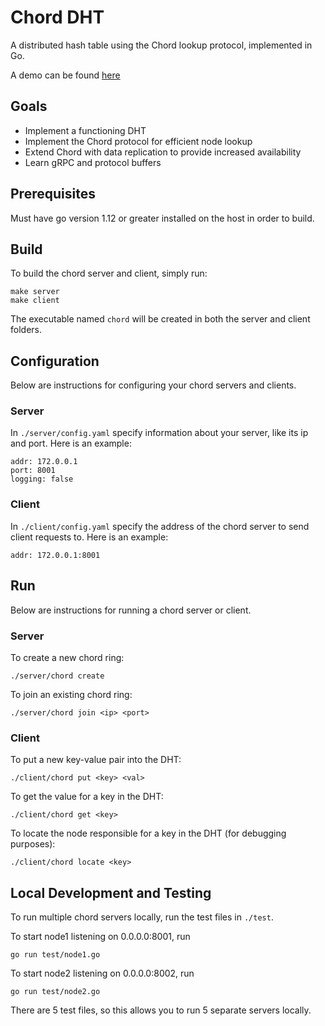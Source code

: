 # Chord DHT
A distributed hash table using the Chord lookup protocol, implemented in Go.

A demo can be found [here](https://youtu.be/Ym0kmfGoK8k)

## Goals
- Implement a functioning DHT
- Implement the Chord protocol for efficient node lookup
- Extend Chord with data replication to provide increased availability
- Learn gRPC and protocol buffers

## Prerequisites
Must have go version 1.12 or greater installed on the host in order to build.

## Build
To build the chord server and client, simply run: 
```
make server
make client
```
The executable named `chord` will be created in both the server and client folders.

## Configuration
Below are instructions for configuring your chord servers and clients.

### Server
In `./server/config.yaml` specify information about your server, like its ip and port. Here is an example:
```
addr: 172.0.0.1
port: 8001
logging: false
```
### Client
In `./client/config.yaml` specify the address of the chord server to send client requests to. Here is an example:
```
addr: 172.0.0.1:8001
```

## Run
Below are instructions for running a chord server or client.

### Server
To create a new chord ring:
```
./server/chord create
```
To join an existing chord ring:
```
./server/chord join <ip> <port>
```
### Client
To put a new key-value pair into the DHT:
```
./client/chord put <key> <val>
```
To get the value for a key in the DHT:
```
./client/chord get <key>
```
To locate the node responsible for a key in the DHT (for debugging purposes):
```
./client/chord locate <key>
```

## Local Development and Testing
To run multiple chord servers locally, run the test files in `./test`.
 
To start node1 listening on 0.0.0.0:8001, run
```
go run test/node1.go
```
To start node2 listening on 0.0.0.0:8002, run
```
go run test/node2.go
```
There are 5 test files, so this allows you to run 5 separate servers locally.
